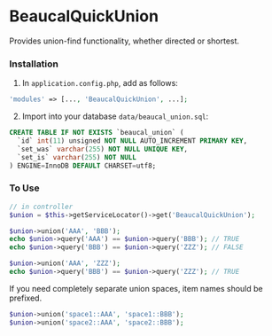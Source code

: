 # BeaucalQuickUnion

Provides union-find functionality, whether directed or shortest.

### Installation
1. In `application.config.php`, add as follows:

```PHP
'modules' => [..., 'BeaucalQuickUnion', ...];
```

2. Import into your database `data/beaucal_union.sql`:
```SQL
CREATE TABLE IF NOT EXISTS `beaucal_union` (
  `id` int(11) unsigned NOT NULL AUTO_INCREMENT PRIMARY KEY,
  `set_was` varchar(255) NOT NULL UNIQUE KEY,
  `set_is` varchar(255) NOT NULL
) ENGINE=InnoDB DEFAULT CHARSET=utf8;
```


### To Use

```PHP
// in controller
$union = $this->getServiceLocator()->get('BeaucalQuickUnion');

$union->union('AAA', 'BBB');
echo $union->query('AAA') == $union->query('BBB'); // TRUE
echo $union->query('BBB') == $union->query('ZZZ'); // FALSE

$union->union('AAA', 'ZZZ');
echo $union->query('BBB') == $union->query('ZZZ'); // TRUE
```


If you need completely separate union spaces, item names should be prefixed.
```PHP
$union->union('space1::AAA', 'space1::BBB');
$union->union('space2::AAA', 'space2::BBB');
```
